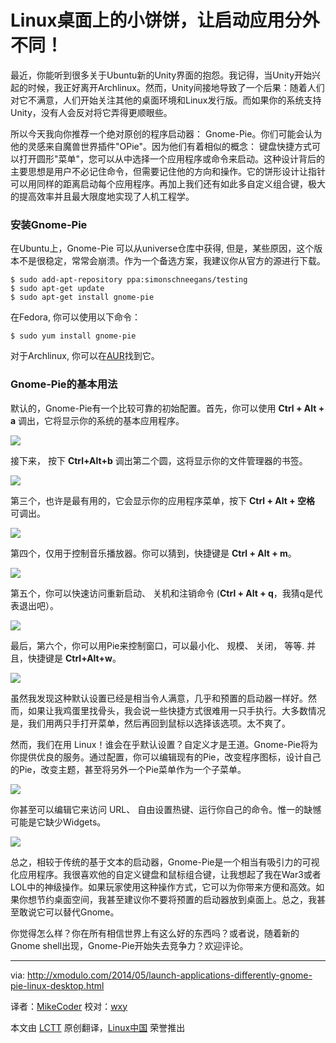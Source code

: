 Linux桌面上的小饼饼，让启动应用分外不同！
================================================================================

最近，你能听到很多关于Ubuntu新的Unity界面的抱怨。我记得，当Unity开始兴起的时候，我正好离开Archlinux。然而，Unity间接地导致了一个后果：随着人们对它不满意，人们开始关注其他的桌面环境和Linux发行版。而如果你的系统支持Unity，没有人会反对将它弄得更顺眼些。

所以今天我向你推荐一个绝对原创的程序启动器： Gnome-Pie。你们可能会认为他的灵感来自魔兽世界插件"OPie"。因为他们有着相似的概念： 键盘快捷方式可以打开圆形"菜单"，您可以从中选择一个应用程序或命令来启动。这种设计背后的主要思想是用户不必记住命令，但需要记住他的方向和操作。它的饼形设计让指针可以用同样的距离启动每个应用程序。再加上我们还有如此多自定义组合键，极大的提高效率并且最大限度地实现了人机工程学。

### 安装Gnome-Pie ###

在Ubuntu上，Gnome-Pie 可以从universe仓库中获得, 但是，某些原因，这个版本不是很稳定，常常会崩溃。作为一个备选方案，我建议你从官方的源进行下载。

    $ sudo add-apt-repository ppa:simonschneegans/testing
    $ sudo apt-get update
    $ sudo apt-get install gnome-pie 

在Fedora, 你可以使用以下命令：

    $ sudo yum install gnome-pie 

对于Archlinux, 你可以在[AUR][1]找到它。

### Gnome-Pie的基本用法 ###

默认的，Gnome-Pie有一个比较可靠的初始配置。首先，你可以使用 **Ctrl + Alt + a** 调出，它将显示你的系统的基本应用程序。

![](https://farm3.staticflickr.com/2917/14040269128_6dc6544c14_z.jpg)

接下来， 按下 **Ctrl+Alt+b** 调出第二个圆，这将显示你的文件管理器的书签。

![](https://farm3.staticflickr.com/2903/14040269088_8de29edd18.jpg)

第三个，也许是最有用的，它会显示你的应用程序菜单，按下 **Ctrl + Alt + 空格** 可调出。

![](https://farm3.staticflickr.com/2903/14040345657_071f40b22f_z.jpg)

第四个，仅用于控制音乐播放器。你可以猜到，快捷键是 **Ctrl + Alt + m**。

![](https://farm3.staticflickr.com/2925/14226915065_8b0e3841c6_o.png)

第五个，你可以快速访问重新启动、 关机和注销命令 (**Ctrl + Alt + q**，我猜q是代表退出吧）。

![](https://farm3.staticflickr.com/2931/14040303600_5b3a517335_o.png)

最后，第六个，你可以用Pie来控制窗口，可以最小化、 规模、 关闭， 等等. 并且，快捷键是 **Ctrl+Alt+w**。

![](https://farm3.staticflickr.com/2904/14226699514_42d364a4d4_o.png)

虽然我发现这种默认设置已经是相当令人满意，几乎和预置的启动器一样好。然而，如果让我鸡蛋里找骨头，我会说一些快捷方式很难用一只手执行。大多数情况是，我们用两只手打开菜单，然后再回到鼠标以选择该选项。太不爽了。

然而，我们在用 Linux！谁会在乎默认设置？自定义才是王道。Gnome-Pie将为你提供优良的服务。通过配置，你可以编辑现有的Pie，改变程序图标，设计自己的Pie，改变主题，甚至将另外一个Pie菜单作为一个子菜单。

[![](https://farm6.staticflickr.com/5508/14247093043_1fe1188709_z.jpg)][2]

你甚至可以编辑它来访问 URL、 自由设置热键、运行你自己的命令。惟一的缺憾可能是它缺少Widgets。

![](https://farm3.staticflickr.com/2927/14040264609_b7aa66f078_z.jpg)

总之，相较于传统的基于文本的启动器，Gnome-Pie是一个相当有吸引力的可视化应用程序。我很喜欢他的自定义键盘和鼠标组合键，让我想起了我在War3或者LOL中的神级操作。如果玩家使用这种操作方式，它可以为你带来方便和高效。如果你想节约桌面空间，我甚至建议你不要将预置的启动器放到桌面上。总之，我甚至敢说它可以替代Gnome。

你觉得怎么样？你在所有相信世界上有这么好的东西吗？或者说，随着新的Gnome shell出现，Gnome-Pie开始失去竞争力？欢迎评论。

--------------------------------------------------------------------------------

via: http://xmodulo.com/2014/05/launch-applications-differently-gnome-pie-linux-desktop.html

译者：[MikeCoder](https://github.com/MikeCoder) 校对：[wxy](https://github.com/wxy)

本文由 [LCTT](https://github.com/LCTT/TranslateProject) 原创翻译，[Linux中国](http://linux.cn/) 荣誉推出

[1]:https://aur.archlinux.org/packages/gnome-pie/
[2]:https://www.flickr.com/photos/xmodulo/14247093043/
